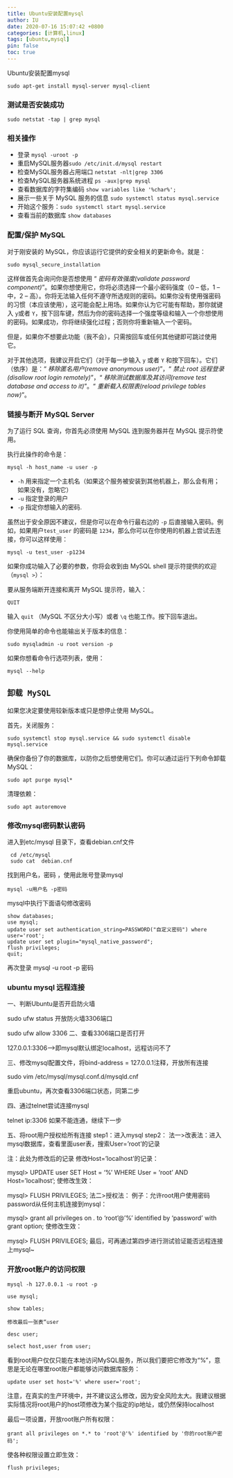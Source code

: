 ```yaml
---
title: Ubuntu安装配置mysql
author: IU
date: 2020-07-16 15:07:42 +0800
categories: [计算机,linux]
tags: [ubuntu,mysql]
pin: false
toc: true
---
```


Ubuntu安装配置mysql

```shell
sudo apt-get install mysql-server mysql-client
```

### 测试是否安装成功

```shell
sudo netstat -tap | grep mysql
```

### 相关操作

- 登录 `mysql -uroot -p`
- 重启MySQL服务器`sudo /etc/init.d/mysql restart`
- 检查MySQL服务器占用端口 `netstat -nlt|grep 3306`
- 检查MySQL服务器系统进程 `ps -aux|grep mysql`
- 查看数据库的字符集编码 `show variables like '%char%';`
- 展示一些关于 MySQL 服务的信息 `sudo systemctl status mysql.service`
- 开始这个服务：`sudo systemctl start mysql.service`
- 查看当前的数据库 `show databases`


### 配置/保护 MySQL

对于刚安装的 MySQL，你应该运行它提供的安全相关的更新命令。就是：

```shell
sudo mysql_secure_installation
```

这样做首先会询问你是否想使用 “ *密码有效强度(validate password component)*”。如果你想使用它，你将必须选择一个最小密码强度（0 – 低，1 – 中，2 – 高）。你将无法输入任何不遵守所选规则的密码。如果你没有使用强密码的习惯（本应该使用），这可能会配上用场。如果你认为它可能有帮助，那你就键入 `y`或者 `Y`，按下回车键，然后为你的密码选择一个强度等级和输入一个你想使用的密码。如果成功，你将继续强化过程；否则你将重新输入一个密码。

但是，如果你不想要此功能（我不会），只需按回车或任何其他键即可跳过使用它。

对于其他选项，我建议开启它们（对于每一步输入 `y` 或者 `Y` 和按下回车）。它们（依序）是：“ *移除匿名用户(remove anonymous user)*”，“ *禁止 root 远程登录(disallow root login remotely)*”，“ *移除测试数据库及其访问(remove test database and access to it)*”。“ *重新载入权限表(reload privilege tables now)*”。

### 链接与断开 MySQL Server

为了运行 SQL 查询，你首先必须使用 MySQL 连到服务器并在 MySQL 提示符使用。

执行此操作的命令是：

```shell
mysql -h host_name -u user -p
```

- `-h` 用来指定一个主机名（如果这个服务被安装到其他机器上，那么会有用；如果没有，忽略它）
- `-u` 指定登录的用户
- `-p` 指定你想输入的密码.

虽然出于安全原因不建议，但是你可以在命令行最右边的 `-p` 后直接输入密码。例如，如果用户`test_user` 的密码是 `1234`，那么你可以在你使用的机器上尝试去连接，你可以这样使用：

```shell
mysql -u test_user -p1234
```

如果你成功输入了必要的参数，你将会收到由 MySQL shell 提示符提供的欢迎（`mysql >`）：

要从服务端断开连接和离开 MySQL 提示符，输入：

```shell
QUIT
```

输入 `quit` （MySQL 不区分大小写）或者 `\q` 也能工作。按下回车退出。

你使用简单的命令也能输出关于版本的信息：

```shell
sudo mysqladmin -u root version -p
```

如果你想看命令行选项列表，使用：

```shell
mysql --help
```

## `卸载 MySQL`

如果您决定要使用较新版本或只是想停止使用 MySQL。

首先，关闭服务：

```shell
sudo systemctl stop mysql.service && sudo systemctl disable mysql.service
```

确保你备份了你的数据库，以防你之后想使用它们。你可以通过运行下列命令卸载 MySQL：

```shell
sudo apt purge mysql*
```

清理依赖：

```shell
sudo apt autoremove
```

### 修改mysql密码默认密码

进入到etc/mysql 目录下，查看debian.cnf文件

```shell
 cd /etc/mysql
 sudo cat  debian.cnf
```

找到用户名，密码 ，使用此账号登录mysql

```shell
mysql -u用户名 -p密码
```

mysql中执行下面语句修改密码

```shell
show databases;
use mysql;
update user set authentication_string=PASSWORD("自定义密码") where user='root';
update user set plugin="mysql_native_password";
flush privileges;
quit;
```

再次登录 mysql -u root -p 密码

### ubuntu mysql 远程连接

一、判断Ubuntu是否开启防火墙

sudo ufw status 开放防火墙3306端口

sudo ufw allow 3306 二、查看3306端口是否打开

127.0.0.1:3306–>即mysql默认绑定localhost，远程访问不了

三、修改mysql配置文件，将bind-address = 127.0.0.1注释，开放所有连接

sudo vim /etc/mysql/mysql.conf.d/mysqld.cnf

重启ubuntu，再次查看3306端口状态，同第二步

四、通过telnet尝试连接mysql

telnet ip:3306 如果不能连通，继续下一步

五、将root用户授权给所有连接 step1：进入mysql step2： 法一>改表法：进入mysql数据库，查看里面user表，搜索User=’root’的记录

注：此处为修改后的记录 修改Host=’localhost’的记录：

mysql> UPDATE user SET Host = ‘%’ WHERE User = ‘root’ AND Host=’localhost’; 使修改生效：

mysql> FLUSH PRIVILEGES; 法二>授权法： 例子：允许root用户使用密码password从任何主机连接到mysql：

mysql> grant all privileges on *.* to ‘root’@’%’ identified by ‘password’ with grant option; 使修改生效：

mysql> FLUSH PRIVILEGES; 最后，可再通过第四步进行测试验证能否远程连接上mysql~

### 开放root账户的访问权限

```shell
mysql -h 127.0.0.1 -u root -p

use mysql;

show tables;

修改最后一张表“user

desc user;

select host,user from user;
```

看到root用户仅仅只能在本地访问MySQL服务，所以我们要把它修改为“%”，意思是无论在哪里root账户都能够访问数据库服务：

```shell
update user set host='%' where user='root';
```

注意，在真实的生产环境中，并不建议这么修改，因为安全风险太大。我建议根据实际情况将root用户的host项修改为某个指定的ip地址，或仍然保持localhost

最后一项设置，开放root账户所有权限：

```shell
grant all privileges on *.* to 'root'@'%' identified by '你的root账户密码';
```

使各种权限设置立即生效：

```shell
flush privileges;
```
